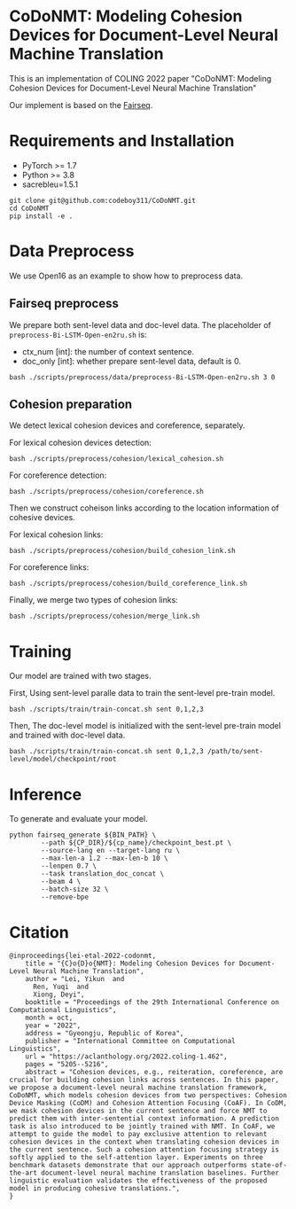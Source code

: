 # CoDoNMT: Modeling Cohesion Devices for Document-Level Neural Machine Translation
This is an implementation of COLING 2022 paper "CoDoNMT: Modeling Cohesion Devices for Document-Level Neural Machine Translation"

Our implement is based on the [Fairseq](https://github.com/pytorch/fairseq).


# Requirements and Installation
- PyTorch >= 1.7
- Python >= 3.8
- sacrebleu=1.5.1
```
git clone git@github.com:codeboy311/CoDoNMT.git
cd CoDoNMT
pip install -e .
```

# Data Preprocess
We use Open16 as an example to show how to preprocess data.

## Fairseq preprocess

We prepare both sent-level data and doc-level data. The placeholder of `preprocess-Bi-LSTM-Open-en2ru.sh` is:
- ctx_num [int]: the number of context sentence.
- doc_only [int]: whether prepare sent-level data, default is 0.

```
bash ./scripts/preprocess/data/preprocess-Bi-LSTM-Open-en2ru.sh 3 0
```

## Cohesion preparation
We detect lexical cohesion devices and coreference, separately.

For lexical cohesion devices detection:
```
bash ./scripts/preprocess/cohesion/lexical_cohesion.sh
```
For coreference detection:
```
bash ./scripts/preprocess/cohesion/coreference.sh
```

Then we construct coheison links according to the location information of cohesive devices.

For lexical cohesion links:
```
bash ./scripts/preprocess/cohesion/build_cohesion_link.sh
```

For coreference links:
```
bash ./scripts/preprocess/cohesion/build_coreference_link.sh
```

Finally, we merge two types of cohesion links:
```
bash ./scripts/preprocess/cohesion/merge_link.sh
```

# Training
Our model are trained with two stages.

First, Using sent-level paralle data to train the sent-level pre-train model.
```
bash ./scripts/train/train-concat.sh sent 0,1,2,3 
```
Then, The doc-level model is initialized with the sent-level pre-train model and trained with doc-level data.
```
bash ./scripts/train/train-concat.sh sent 0,1,2,3 /path/to/sent-level/model/checkpoint/root
```

# Inference
To generate and evaluate your model.
```
python fairseq_generate ${BIN_PATH} \
        --path ${CP_DIR}/${cp_name}/checkpoint_best.pt \
        --source-lang en --target-lang ru \
        --max-len-a 1.2 --max-len-b 10 \
        --lenpen 0.7 \
        --task translation_doc_concat \
        --beam 4 \
        --batch-size 32 \
        --remove-bpe
```


# Citation
```
@inproceedings{lei-etal-2022-codonmt,
    title = "{C}o{D}o{NMT}: Modeling Cohesion Devices for Document-Level Neural Machine Translation",
    author = "Lei, Yikun  and
      Ren, Yuqi  and
      Xiong, Deyi",
    booktitle = "Proceedings of the 29th International Conference on Computational Linguistics",
    month = oct,
    year = "2022",
    address = "Gyeongju, Republic of Korea",
    publisher = "International Committee on Computational Linguistics",
    url = "https://aclanthology.org/2022.coling-1.462",
    pages = "5205--5216",
    abstract = "Cohesion devices, e.g., reiteration, coreference, are crucial for building cohesion links across sentences. In this paper, we propose a document-level neural machine translation framework, CoDoNMT, which models cohesion devices from two perspectives: Cohesion Device Masking (CoDM) and Cohesion Attention Focusing (CoAF). In CoDM, we mask cohesion devices in the current sentence and force NMT to predict them with inter-sentential context information. A prediction task is also introduced to be jointly trained with NMT. In CoAF, we attempt to guide the model to pay exclusive attention to relevant cohesion devices in the context when translating cohesion devices in the current sentence. Such a cohesion attention focusing strategy is softly applied to the self-attention layer. Experiments on three benchmark datasets demonstrate that our approach outperforms state-of-the-art document-level neural machine translation baselines. Further linguistic evaluation validates the effectiveness of the proposed model in producing cohesive translations.",
}
```